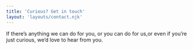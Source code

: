 ```yaml
---
title: 'Curious? Get in touch'
layout: 'layouts/contact.njk'
---
```


If there’s anything we can do for you, or you can do for us,or even if you’re just curious, we’d love to hear from you.